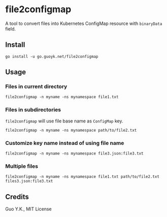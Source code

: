 # file2configmap

A tool to convert files into Kubernetes ConfigMap resource with `binaryData` field.

## Install

```shell
go install -u go.guoyk.net/file2configmap
```

## Usage

### Files in current directory

```shell
file2configmap -n myname -ns mynamespace file1.txt
```

### Files in subdirectories

`file2configmap` will use file base name as `ConfigMap` key.

```shell
file2configmap -n myname -ns mynamespace path/to/file2.txt
```

### Customize key name instead of using file name

```shell
file2configmap -n myname -ns mynamespace file3.json:file3.txt
```

### Multiple files

```shell
file2configmap -n myname -ns mynamespace file1.txt path/to/file2.txt files3.json:file3.txt
```

## Credits

Guo Y.K., MIT License
